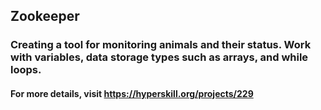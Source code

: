 ## Zookeeper
### Creating a tool for monitoring animals and their status. Work with variables, data storage types such as arrays, and while loops.
#### For more details, visit https://hyperskill.org/projects/229
